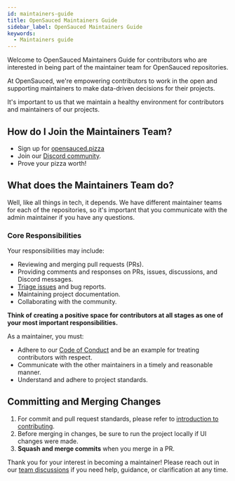 ```yaml
---
id: maintainers-guide
title: OpenSauced Maintainers Guide
sidebar_label: OpenSauced Maintainers Guide
keywords:
  - Maintainers guide
---
```


Welcome to OpenSauced Maintainers Guide for contributors who are interested in being part of the maintainer team for OpenSauced repositories.

At OpenSauced, we're empowering contributors to work in the open and supporting maintainers to make data-driven decisions for their projects.

It's important to us that we maintain a healthy environment for contributors and maintainers of our projects.

## How do I Join the Maintainers Team?

- Sign up for [opensauced.pizza](https://opensauced.pizza/)
- Join our [Discord community](https://discord.gg/opensauced).
- Prove your pizza worth!

## What does the Maintainers Team do?

Well, like all things in tech, it depends. We have different maintainer teams for each of the repositories, so it's important that you communicate with the admin maintainer if you have any questions.

### Core Responsibilities

Your responsibilities may include:

- Reviewing and merging pull requests (PRs).
- Providing comments and responses on PRs, issues, discussions, and Discord messages.
- [Triage issues](../contributing/triage-guide.md) and bug reports.
- Maintaining project documentation.
- Collaborating with the community.

**Think of creating a positive space for contributors at all stages as one of your most important responsibilities.**

As a maintainer, you must:

- Adhere to our [Code of Conduct](../contributing/code-of-conduct.md) and be an example for treating contributors with respect.
- Communicate with the other maintainers in a timely and reasonable manner.
- Understand and adhere to project standards.

## Committing and Merging Changes

1. For commit and pull request standards, please refer to [introduction to contributing](../contributing/introduction-to-contributing.md).
2. Before merging in changes, be sure to run the project locally if UI changes were made.
3. **Squash and merge commits** when you merge in a PR.

Thank you for your interest in becoming a maintainer! Please reach out in our [team discussions](https://github.com/open-sauced/docs/discussions/categories/team-discussions) if you need help, guidance, or clarification at any time.
